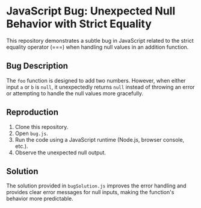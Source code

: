 # JavaScript Bug: Unexpected Null Behavior with Strict Equality

This repository demonstrates a subtle bug in JavaScript related to the strict equality operator (===) when handling null values in an addition function.

## Bug Description
The `foo` function is designed to add two numbers. However, when either input `a` or `b` is `null`, it unexpectedly returns `null` instead of throwing an error or attempting to handle the null values more gracefully.

## Reproduction
1. Clone this repository.
2. Open `bug.js`.
3. Run the code using a JavaScript runtime (Node.js, browser console, etc.).
4. Observe the unexpected null output.

## Solution
The solution provided in `bugSolution.js` improves the error handling and provides clear error messages for null inputs, making the function's behavior more predictable.